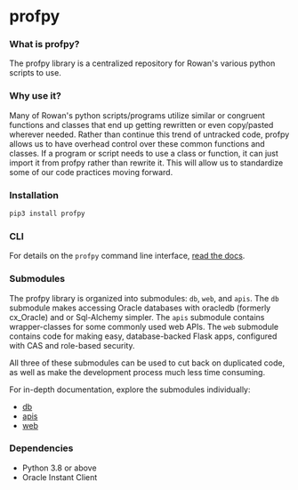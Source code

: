# profpy
### What is profpy?
The profpy library is a centralized repository for Rowan's various python scripts to use.


### Why use it?
Many of Rowan's python scripts/programs utilize similar or congruent functions and classes that end up getting rewritten or even
copy/pasted wherever needed. Rather than continue this trend of untracked code, profpy allows us to have overhead control over these common functions
and classes. If a program or script needs to use a class or function, it can just import it from profpy rather than rewrite it. This will allow us
to standardize some of our code practices moving forward.

### Installation
```bash
pip3 install profpy
```

### CLI

For details on the ```profpy``` command line interface, [read the docs](./profpy/cli).

### Submodules
The profpy library is organized into submodules: ```db```, ```web```, and ```apis```. The ```db``` submodule makes accessing
Oracle databases with oracledb (formerly cx_Oracle) and or Sql-Alchemy simpler. The ```apis``` submodule
contains wrapper-classes for some commonly used web APIs. The ```web``` submodule contains code for making easy,
database-backed Flask apps, configured with CAS and role-based security.

All three of these submodules can be used to cut back on duplicated code, as well as make the development process much less
time consuming.


For in-depth documentation, explore the submodules individually:
- [db](./profpy/db)
- [apis](./profpy/apis)
- [web](profpy/web)



### Dependencies
- Python 3.8 or above
- Oracle Instant Client
